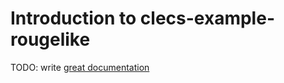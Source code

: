 # Introduction to clecs-example-rougelike

TODO: write [great documentation](http://jacobian.org/writing/great-documentation/what-to-write/)
